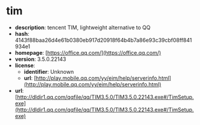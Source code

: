 # tim

- **description**: tencent TIM, lightweight alternative to QQ
- **hash**: 4143f88baa26d4e61b0380eb917d20918f64b4b7a86e93c39cbf08ff841934e1
- **homepage**: [https://office.qq.com/](https://office.qq.com/)
- **version**: 3.5.0.22143
- **license**:
  - **identifier**: Unknown
  - **url**: [http://play.mobile.qq.com/yy/eim/help/serverinfo.html](http://play.mobile.qq.com/yy/eim/help/serverinfo.html)
- **url**: [http://dldir1.qq.com/qqfile/qq/TIM3.5.0/TIM3.5.0.22143.exe#/TimSetup.exe](http://dldir1.qq.com/qqfile/qq/TIM3.5.0/TIM3.5.0.22143.exe#/TimSetup.exe)

